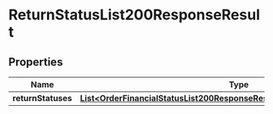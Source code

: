 

# ReturnStatusList200ResponseResult

## Properties

Name | Type | Description | Notes
------------ | ------------- | ------------- | -------------
**returnStatuses** | [**List&lt;OrderFinancialStatusList200ResponseResultOrderFinancialStatusesInner&gt;**](OrderFinancialStatusList200ResponseResultOrderFinancialStatusesInner.md) |  |  [optional]




